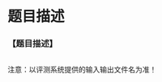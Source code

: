 # 题目描述


<h3>
【题目描述】
</h3>
<p>
<img src="/upload/image/20130101/20130101172304_20096.png" alt=""/> 
</p>
<p>
注意：以评测系统提供的输入输出文件名为准！
</p>
